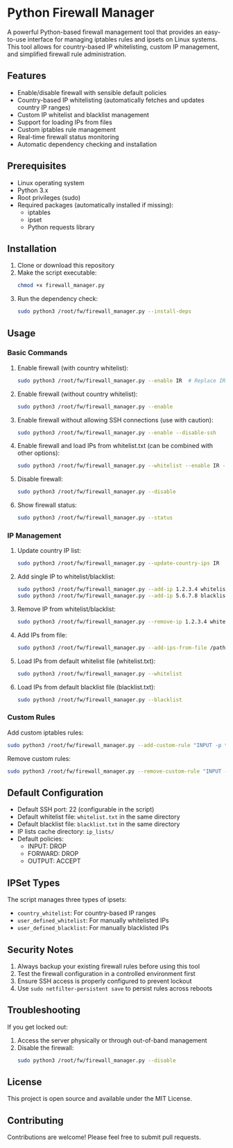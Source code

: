 # Python Firewall Manager

A powerful Python-based firewall management tool that provides an easy-to-use interface for managing iptables rules and ipsets on Linux systems. This tool allows for country-based IP whitelisting, custom IP management, and simplified firewall rule administration.

## Features

- Enable/disable firewall with sensible default policies
- Country-based IP whitelisting (automatically fetches and updates country IP ranges)
- Custom IP whitelist and blacklist management
- Support for loading IPs from files
- Custom iptables rule management
- Real-time firewall status monitoring
- Automatic dependency checking and installation

## Prerequisites

- Linux operating system
- Python 3.x
- Root privileges (sudo)
- Required packages (automatically installed if missing):
  - iptables
  - ipset
  - Python requests library

## Installation

1. Clone or download this repository
2. Make the script executable:
   ```bash
   chmod +x firewall_manager.py
   ```
3. Run the dependency check:
   ```bash
   sudo python3 /root/fw/firewall_manager.py --install-deps
   ```

## Usage

### Basic Commands

1. Enable firewall (with country whitelist):
   ```bash
   sudo python3 /root/fw/firewall_manager.py --enable IR  # Replace IR with desired country code
   ```

2. Enable firewall (without country whitelist):
   ```bash
   sudo python3 /root/fw/firewall_manager.py --enable
   ```

3. Enable firewall without allowing SSH connections (use with caution):
   ```bash
   sudo python3 /root/fw/firewall_manager.py --enable --disable-ssh
   ```

4. Enable firewall and load IPs from whitelist.txt (can be combined with other options):
   ```bash
   sudo python3 /root/fw/firewall_manager.py --whitelist --enable IR --disable-ssh
   ```

5. Disable firewall:
   ```bash
   sudo python3 /root/fw/firewall_manager.py --disable
   ```

6. Show firewall status:
   ```bash
   sudo python3 /root/fw/firewall_manager.py --status
   ```

### IP Management

1. Update country IP list:
   ```bash
   sudo python3 /root/fw/firewall_manager.py --update-country-ips IR  # Replace IR with desired country code
   ```

2. Add single IP to whitelist/blacklist:
   ```bash
   sudo python3 /root/fw/firewall_manager.py --add-ip 1.2.3.4 whitelist
   sudo python3 /root/fw/firewall_manager.py --add-ip 5.6.7.8 blacklist
   ```

3. Remove IP from whitelist/blacklist:
   ```bash
   sudo python3 /root/fw/firewall_manager.py --remove-ip 1.2.3.4 whitelist
   ```

4. Add IPs from file:
   ```bash
   sudo python3 /root/fw/firewall_manager.py --add-ips-from-file /path/to/file.txt whitelist
   ```

5. Load IPs from default whitelist file (whitelist.txt):
   ```bash
   sudo python3 /root/fw/firewall_manager.py --whitelist
   ```

6. Load IPs from default blacklist file (blacklist.txt):
   ```bash
   sudo python3 /root/fw/firewall_manager.py --blacklist
   ```

### Custom Rules

Add custom iptables rules:
```bash
sudo python3 /root/fw/firewall_manager.py --add-custom-rule "INPUT -p tcp --dport 80 -j ACCEPT"
```

Remove custom rules:
```bash
sudo python3 /root/fw/firewall_manager.py --remove-custom-rule "INPUT -p tcp --dport 80 -j ACCEPT"
```

## Default Configuration

- Default SSH port: 22 (configurable in the script)
- Default whitelist file: `whitelist.txt` in the same directory
- Default blacklist file: `blacklist.txt` in the same directory
- IP lists cache directory: `ip_lists/`
- Default policies:
  - INPUT: DROP
  - FORWARD: DROP
  - OUTPUT: ACCEPT

## IPSet Types

The script manages three types of ipsets:
- `country_whitelist`: For country-based IP ranges
- `user_defined_whitelist`: For manually whitelisted IPs
- `user_defined_blacklist`: For manually blacklisted IPs

## Security Notes

1. Always backup your existing firewall rules before using this tool
2. Test the firewall configuration in a controlled environment first
3. Ensure SSH access is properly configured to prevent lockout
4. Use `sudo netfilter-persistent save` to persist rules across reboots

## Troubleshooting

If you get locked out:
1. Access the server physically or through out-of-band management
2. Disable the firewall:
   ```bash
   sudo python3 /root/fw/firewall_manager.py --disable
   ```

## License

This project is open source and available under the MIT License.

## Contributing

Contributions are welcome! Please feel free to submit pull requests.

